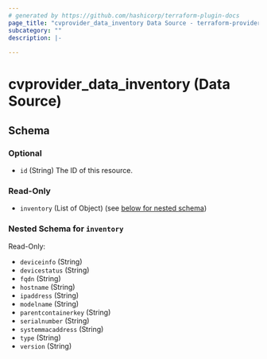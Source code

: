 ```yaml
---
# generated by https://github.com/hashicorp/terraform-plugin-docs
page_title: "cvprovider_data_inventory Data Source - terraform-provider-cloudvision"
subcategory: ""
description: |-
  
---
```


# cvprovider_data_inventory (Data Source)





<!-- schema generated by tfplugindocs -->
## Schema

### Optional

- `id` (String) The ID of this resource.

### Read-Only

- `inventory` (List of Object) (see [below for nested schema](#nestedatt--inventory))

<a id="nestedatt--inventory"></a>
### Nested Schema for `inventory`

Read-Only:

- `deviceinfo` (String)
- `devicestatus` (String)
- `fqdn` (String)
- `hostname` (String)
- `ipaddress` (String)
- `modelname` (String)
- `parentcontainerkey` (String)
- `serialnumber` (String)
- `systemmacaddress` (String)
- `type` (String)
- `version` (String)


